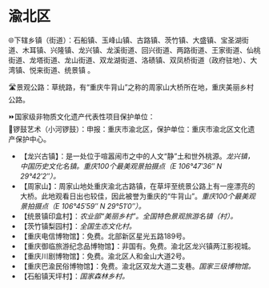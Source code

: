 # 渝北区  
🌐下辖乡镇（街道）：石船镇、玉峰山镇、古路镇、茨竹镇、大盛镇、宝圣湖街道、木耳镇、兴隆镇、龙兴镇、龙溪街道、回兴街道、两路街道、王家街道、仙桃街道、龙塔街道、龙山街道、双龙湖街道、洛碛镇、双凤桥街道（政府驻地）、大湾镇、悦来街道、统景镇 。  
  
🛣️景观公路：草统路，有“重庆牛背山”之称的周家山大桥所在地，重庆美丽乡村公路。  
  
⏩国家级非物质文化遗产代表性项目保护单位：  
🔸锣鼓艺术（小河锣鼓）：申报：重庆市渝北区，保护单位：重庆市渝北区文化遗产保护中心。  
  
* 【龙兴古镇】：是一处位于喧嚣闹市之中的人文“静”土和世外桃源。*龙兴镇，中国历史文化名镇。重庆100个最美观景拍摄点（E 106°47′36″ N 29°42′2″）。*
* 【周家山】：周家山地处重庆渝北古路镇，在草坪至统景公路上有一座漂亮的大桥。此地观看日出也较佳，因此被誉为重庆的“牛背山”。*重庆100个最美观景拍摄点（E 106°45′59″ N 29°51′0″）。*
* 【统景镇印盒村】：*农业部“美丽乡村”。全国特色景观旅游名镇（村）。*
* 【茨竹镇梨园村】：*全国生态文化村。*
* 【重庆电信博物馆】：免费。北部新区星光五路189号。
* 【重庆御临旅游纪念品博物馆】：非国有。免费。渝北区龙兴镇两江影视城。
* 【重庆川剧博物馆】：免费。渝北区人和金山大道2号。
* 【重庆巴渝民俗博物馆】：免费。渝北区双龙大道二支巷。*国家三级博物馆。* 
* 【石船镇天坪村】：*国家森林乡村。*